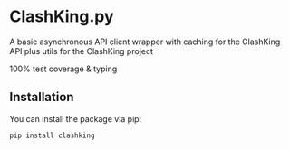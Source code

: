 # ClashKing.py

A basic asynchronous API client wrapper with caching for the ClashKing API plus utils for the ClashKing project

100% test coverage & typing

## Installation

You can install the package via pip:

```bash
pip install clashking
